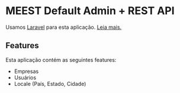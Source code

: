 
# MEEST Default Admin + REST API

Usamos [Laravel](https://laravel.com/) para esta aplicação. [Leia mais.](readme.laravel.md)


## Features

Esta aplicação contém as seguintes features:

- Empresas
- Usuários
- Locale (País, Estado, Cidade)


